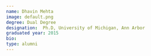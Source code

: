 ```yaml
---
name: Dhavin Mehta
image: default.png
degree: Dual Degree
designation:  Ph.D, University of Michigan, Ann Arbor
graduated year: 2015
bio:
type: alumni
---
```


